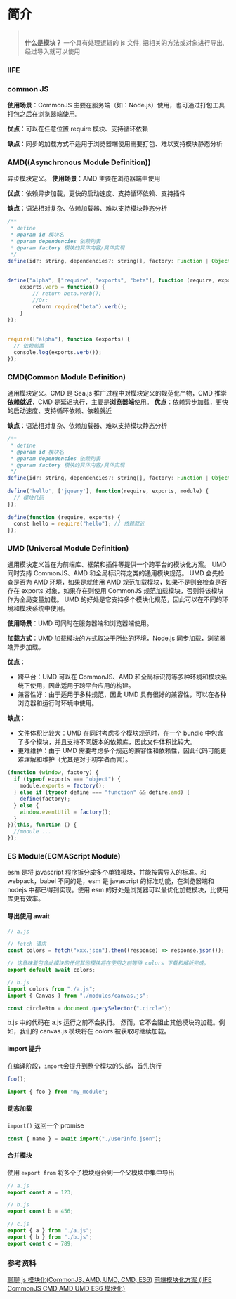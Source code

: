 # 简介

> &nbsp;  
> **什么是模块？**
> 一个具有处理逻辑的 js 文件, 把相关的方法或对象进行导出, 经过导入就可以使用
> &nbsp;

### IIFE

### common JS

**使用场景**：CommonJS 主要在服务端（如：Node.js）使用，也可通过打包工具打包之后在浏览器端使用。

**优点**：可以在任意位置 require 模块、支持循环依赖

**缺点**：同步的加载方式不适用于浏览器端使用需要打包、难以支持模块静态分析

### AMD((Asynchronous Module Definition))

异步模块定义。
**使用场景**：AMD 主要在浏览器端中使用

**优点**：依赖异步加载，更快的启动速度、支持循环依赖、支持插件

**缺点**：语法相对复杂、依赖加载器、难以支持模块静态分析

```js
/**
 * define
 * @param id 模块名
 * @param dependencies 依赖列表
 * @param factory 模块的具体内容/具体实现
 */
define(id?: string, dependencies?: string[], factory: Function | Object);
​
​
define("alpha", ["require", "exports", "beta"], function (require, exports, beta) {
    exports.verb = function() {
        // return beta.verb();
        //Or:
        return require("beta").verb();
    }
});
​
​
require(["alpha"], function (exports) {
  // 依赖前置
  console.log(exports.verb());
});

```

### CMD(Common Module Definition)

通用模块定义。CMD 是 Sea.js 推广过程中对模块定义的规范化产物，CMD 推崇**依赖就近**，CMD 是延迟执行，主要是**浏览器端**使用。
**优点**：依赖异步加载，更快的启动速度、支持循环依赖、依赖就近

**缺点**：语法相对复杂、依赖加载器、难以支持模块静态分析

```js
/**
 * define
 * @param id 模块名
 * @param dependencies 依赖列表
 * @param factory 模块的具体内容/具体实现
 */
define(id?: string, dependencies?: string[], factory: Function | Object);
​
define('hello', ['jquery'], function(require, exports, module) {
  // 模块代码
});
​
define(function (require, exports) {
  const hello = require("hello"); // 依赖就近
});

```

### UMD (Universal Module Definition)

通用模块定义旨在为前端库、框架和插件等提供一个跨平台的模块化方案。
UMD 同时支持 CommonJS、AMD 和全局标识符之类的通用模块规范。
UMD 会先检查是否为 AMD 环境，如果是就使用 AMD 规范加载模块，如果不是则会检查是否存在 exports 对象，如果存在则使用 CommonJS 规范加载模块，否则将该模块作为全局变量加载。
UMD 的好处是它支持多个模块化规范，因此可以在不同的环境和模块系统中使用。

**使用场景**：UMD 可同时在服务器端和浏览器端使用。

**加载方式**：UMD 加载模块的方式取决于所处的环境，Node.js 同步加载，浏览器端异步加载。

**优点**：

- 跨平台：UMD 可以在 CommonJS、AMD 和全局标识符等多种环境和模块系统下使用，因此适用于跨平台应用的构建。
- 兼容性好：由于适用于多种规范，因此 UMD 具有很好的兼容性，可以在各种浏览器和运行时环境中使用。

**缺点**：

- 文件体积比较大：UMD 在同时考虑多个模块规范时，在一个 bundle 中包含了多个模块，并且支持不同版本的依赖库，因此文件体积比较大。
- 更难维护：由于 UMD 需要考虑多个规范的兼容性和依赖性，因此代码可能更难理解和维护（尤其是对于初学者而言）。

```js
(function (window, factory) {
  if (typeof exports === "object") {
    module.exports = factory();
  } else if (typeof define === "function" && define.amd) {
    define(factory);
  } else {
    window.eventUtil = factory();
  }
})(this, function () {
  //module ...
});
```

### ES Module(ECMAScript Module)

esm 是将 javascript 程序拆分成多个单独模块，并能按需导入的标准。和 webpack，babel 不同的是，esm 是 javascript 的标准功能，在浏览器端和 nodejs 中都已得到实现。使用 esm 的好处是浏览器可以最优化加载模块，比使用库更有效率。

#### 导出使用 await

```js
// a.js

// fetch 请求
const colors = fetch("xxx.json").then((response) => response.json());

// 这意味着包含此模块的任何其他模块将在使用之前等待 colors 下载和解析完成。
export default await colors;

// b.js
import colors from "./a.js";
import { Canvas } from "./modules/canvas.js";

const circleBtn = document.querySelector(".circle");
```

b.js 中的代码在 a.js 运行之前不会执行。
然而，它不会阻止其他模块的加载。例如，我们的 canvas.js 模块将在 colors 被获取时继续加载。

#### import 提升

在编译阶段，`import`会提升到整个模块的头部，首先执行

```javascript
foo();

import { foo } from "my_module";
```

#### 动态加载

`import()` 返回一个 promise

```js
const { name } = await import("./userInfo.json");
```

#### 合并模块

使用 `export from` 将多个子模块组合到一个父模块中集中导出

```js
// a.js
export const a = 123;

// b.js
export const b = 456;

// c.js
export { a } from "./a.js";
export { b } from "./b.js";
export const c = 789;
```

### 参考资料

[聊聊 js 模块化(CommonJS, AMD, UMD, CMD, ES6)](https://juejin.cn/post/7203968787325960229#heading-1)
[前端模块化方案 (IIFE CommonJS CMD AMD UMD ES6 模块化)](https://juejin.cn/post/7213384257530970173)

